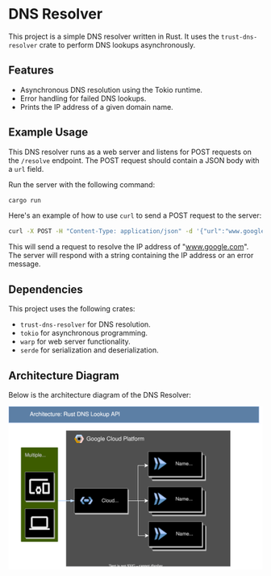 # DNS Resolver

This project is a simple DNS resolver written in Rust. It uses the `trust-dns-resolver` crate to perform DNS lookups asynchronously.

## Features

- Asynchronous DNS resolution using the Tokio runtime.
- Error handling for failed DNS lookups.
- Prints the IP address of a given domain name.

## Example Usage

This DNS resolver runs as a web server and listens for POST requests on the `/resolve` endpoint. The POST request should contain a JSON body with a `url` field.

Run the server with the following command:

```bash
cargo run
```

Here's an example of how to use `curl` to send a POST request to the server:

```bash
curl -X POST -H "Content-Type: application/json" -d '{"url":"www.google.com"}' http://localhost:3030/resolve
```

This will send a request to resolve the IP address of "www.google.com". The server will respond with a string containing the IP address or an error message.

## Dependencies
This project uses the following crates:
- `trust-dns-resolver` for DNS resolution.
- `tokio` for asynchronous programming.
- `warp` for web server functionality.
- `serde` for serialization and deserialization.

## Architecture Diagram

Below is the architecture diagram of the DNS Resolver:

![Architecture Diagram](./images/architecture.svg)